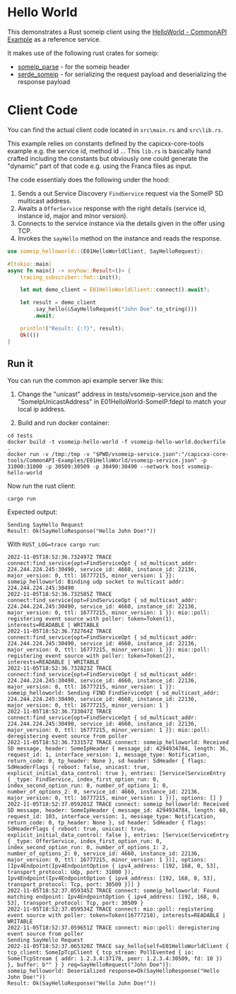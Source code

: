# Hello World

This demonstrates a Rust someip client using the [HelloWorld - CommonAPI Example](https://github.com/COVESA/capicxx-core-tools/tree/master/CommonAPI-Examples/E01HelloWorld) as a reference service.

It makes use of the following rust crates for someip:

- [someip_parse](https://github.com/JulianSchmid/someip-parse-rs) - for the someip header
- [serde_someip](https://github.com/MortronMeymo/serde_someip) - for serializing the request payload and deserializing the response payload

# Client Code

You can find the actual client code located in `src\main.rs` and `src\lib.rs`.

This example relies on constants defined by the capicxx-core-tools example e.g. the service id, method id ...
This `lib.rs` is basically hand crafted including the constants but obviously one could generate the "dynamic" part of that code e.g. using the Franca files as input.

The code essentialy does the following under the hood:

1. Sends a out Service Discovery `FindService` request via the SomeIP SD multicast address.
2. Awaits a `OfferService` response with the right details (service id, instance id, major and minor version).
3. Connects to the service instance via the details given in the offer using TCP.
4. Invokes the `sayHello` method on the instance and reads the response.

```rs
use someip_helloworld::{E01HelloWorldClient, SayHelloRequest};

#[tokio::main]
async fn main() -> anyhow::Result<()> {
    tracing_subscriber::fmt::init();

    let mut demo_client = E01HelloWorldClient::connect().await?;

    let result = demo_client
        .say_hello(&SayHelloRequest("John Doe".to_string()))
        .await;

    println!("Result: {:?}", result);
    Ok(())
}
```

## Run it

You can run the common api example server like this:

1. Change the "unicast" address in tests/vsomeip-service.json and the "SomeIpUnicastAddress" in E01HelloWorld-SomeIP.fdepl to match your local ip address. 

2. Build and run docker container:

```
cd tests
docker build -t vsomeip-hello-world -f vsomeip-hello-world.dockerfile .
docker run -v /tmp:/tmp -v "$PWD/vsomeip-service.json":"/capicxx-core-tools/CommonAPI-Examples/E01HelloWorld/vsomeip-service.json" -p 31000:31000 -p 30509:30509 -p 30490:30490 --network host vsomeip-hello-world
```

Now run the rust client:

```
cargo run
```

Expected output:

```
Sending SayHello Request
Result: Ok(SayHelloResponse("Hello John Doe!"))
```

With `RUST_LOG=trace cargo run`:

```
2022-11-05T18:52:36.732497Z TRACE connect:find_service{opt=FindServiceOpt { sd_multicast_addr: 224.244.224.245:30490, service_id: 4660, instance_id: 22136, major_version: 0, ttl: 16777215, minor_version: 1 }}: someip_helloworld: Binding udp socket to multicast addr: 224.244.224.245:30490
2022-11-05T18:52:36.732585Z TRACE connect:find_service{opt=FindServiceOpt { sd_multicast_addr: 224.244.224.245:30490, service_id: 4660, instance_id: 22136, major_version: 0, ttl: 16777215, minor_version: 1 }}: mio::poll: registering event source with poller: token=Token(1), interests=READABLE | WRITABLE    
2022-11-05T18:52:36.732764Z TRACE connect:find_service{opt=FindServiceOpt { sd_multicast_addr: 224.244.224.245:30490, service_id: 4660, instance_id: 22136, major_version: 0, ttl: 16777215, minor_version: 1 }}: mio::poll: registering event source with poller: token=Token(2), interests=READABLE | WRITABLE    
2022-11-05T18:52:36.732823Z TRACE connect:find_service{opt=FindServiceOpt { sd_multicast_addr: 224.244.224.245:30490, service_id: 4660, instance_id: 22136, major_version: 0, ttl: 16777215, minor_version: 1 }}: someip_helloworld: Sending FIND FindServiceOpt { sd_multicast_addr: 224.244.224.245:30490, service_id: 4660, instance_id: 22136, major_version: 0, ttl: 16777215, minor_version: 1 }
2022-11-05T18:52:36.733047Z TRACE connect:find_service{opt=FindServiceOpt { sd_multicast_addr: 224.244.224.245:30490, service_id: 4660, instance_id: 22136, major_version: 0, ttl: 16777215, minor_version: 1 }}: mio::poll: deregistering event source from poller    
2022-11-05T18:52:36.733157Z TRACE connect: someip_helloworld: Received SD message, header: SomeIpHeader { message_id: 4294934784, length: 36, request_id: 1, interface_version: 1, message_type: Notification, return_code: 0, tp_header: None }, sd header: SdHeader { flags: SdHeaderFlags { reboot: false, unicast: true, explicit_initial_data_control: true }, entries: [Service(ServiceEntry { _type: FindService, index_first_option_run: 0, index_second_option_run: 0, number_of_options_1: 0, number_of_options_2: 0, service_id: 4660, instance_id: 22136, major_version: 0, ttl: 16777215, minor_version: 1 })], options: [] }
2022-11-05T18:52:37.059201Z TRACE connect: someip_helloworld: Received SD message, header: SomeIpHeader { message_id: 4294934784, length: 60, request_id: 103, interface_version: 1, message_type: Notification, return_code: 0, tp_header: None }, sd header: SdHeader { flags: SdHeaderFlags { reboot: true, unicast: true, explicit_initial_data_control: false }, entries: [Service(ServiceEntry { _type: OfferService, index_first_option_run: 0, index_second_option_run: 0, number_of_options_1: 2, number_of_options_2: 0, service_id: 4660, instance_id: 22136, major_version: 0, ttl: 16777215, minor_version: 1 })], options: [Ipv4Endpoint(Ipv4EndpointOption { ipv4_address: [192, 168, 0, 53], transport_protocol: Udp, port: 31000 }), Ipv4Endpoint(Ipv4EndpointOption { ipv4_address: [192, 168, 0, 53], transport_protocol: Tcp, port: 30509 })] }
2022-11-05T18:52:37.059345Z TRACE connect: someip_helloworld: Found matching endpoint: Ipv4EndpointOption { ipv4_address: [192, 168, 0, 53], transport_protocol: Tcp, port: 30509 }
2022-11-05T18:52:37.059534Z TRACE connect: mio::poll: registering event source with poller: token=Token(16777218), interests=READABLE | WRITABLE    
2022-11-05T18:52:37.059651Z TRACE connect: mio::poll: deregistering event source from poller    
Sending SayHello Request
2022-11-05T18:52:37.065320Z TRACE say_hello{self=E01HelloWorldClient { tcp_client: SomeIpTcpClient { tcp_stream: PollEvented { io: Some(TcpStream { addr: 1.2.3.4:37178, peer: 1.2.3.4:30509, fd: 10 }) }, buffer: b"" } } req=SayHelloRequest("John Doe")}: someip_helloworld: Deserialized response=Ok(SayHelloResponse("Hello John Doe!"))
Result: Ok(SayHelloResponse("Hello John Doe!"))
```